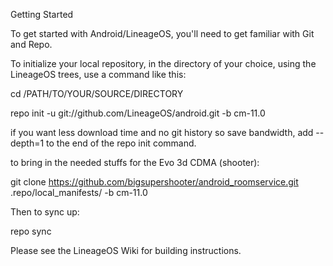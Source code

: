 Getting Started

To get started with Android/LineageOS, you'll need to get familiar with Git and Repo.

To initialize your local repository, in the directory of your choice, using the LineageOS trees, use a command like this:

cd /PATH/TO/YOUR/SOURCE/DIRECTORY

repo init -u git://github.com/LineageOS/android.git -b cm-11.0

if you want less download time and no git history so save bandwidth, add --depth=1 to the end of the repo init command.

to bring in the needed stuffs for the Evo 3d CDMA (shooter):

git clone https://github.com/bigsupershooter/android_roomservice.git .repo/local_manifests/ -b cm-11.0

Then to sync up:

repo sync

Please see the LineageOS Wiki for building instructions.
